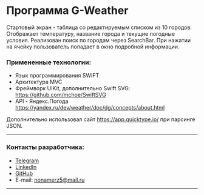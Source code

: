 # Программа G-Weather

Стартовый экран - таблица со редактируемым списком из 10 городов. Отображает температуру, название города и текущие погодные условия. Реализован поиск по городам через SearchBar. При нажатии на ячейку пользователь попадает в окно подробной информации.

### Примененные технологии:

+ Язык программирования SWIFT
+ Архитектура MVC
+ Фреймворк UIKit, дополнительно Swift SVG: https://github.com/mchoe/SwiftSVG
+ API - Яндекс.Погода https://yandex.ru/dev/weather/doc/dg/concepts/about.html

Дополнительно использовал сайт https://app.quicktype.io/ при парсинге JSON.
___
### Контакты разработчика:

* [Telegram](t.me/Nikita_Kelevra)
* [LinkedIn](linkedin.com/in/nikita-kelevra/)
* [GitHub](github.com/NikitaKelevra)  
* E-mail: <a href="mailto:nonamerz5@mail.ru"> nonamerz5@mail.ru</a>
___
